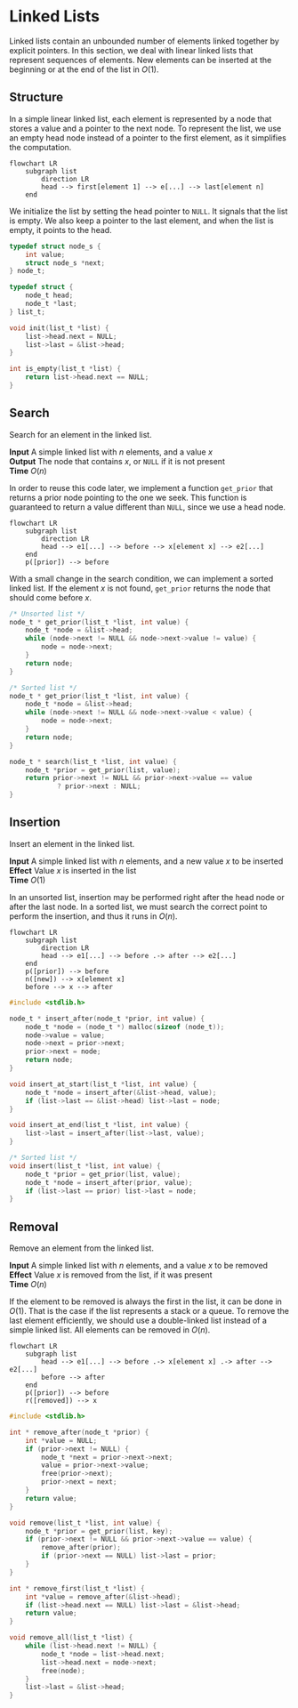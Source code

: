 # Linked Lists

Linked lists contain an unbounded number of elements linked together by
explicit pointers. In this section, we deal with linear linked lists that
represent sequences of elements. New elements can be inserted at the beginning
or at the end of the list in $O(1)$.

## Structure

In a simple linear linked list, each element is represented by a node that
stores a value and a pointer to the next node. To represent the list, we use an
empty head node instead of a pointer to the first element, as it simplifies the
computation.

```mermaid
flowchart LR
    subgraph list
        direction LR
        head --> first[element 1] --> e[...] --> last[element n]
    end
```

We initialize the list by setting the head pointer to `NULL`. It signals that
the list is empty. We also keep a pointer to the last element, and when the list
is empty, it points to the head.


```c
typedef struct node_s {
    int value;
    struct node_s *next;
} node_t;

typedef struct {
    node_t head;
    node_t *last;
} list_t;

void init(list_t *list) {
    list->head.next = NULL;
    list->last = &list->head;
}

int is_empty(list_t *list) {
    return list->head.next == NULL;
}
```


## Search

Search for an element in the linked list.

**Input** A simple linked list with $n$ elements, and a value $x$ \
**Output** The node that contains $x$, or `NULL` if it is not present \
**Time** $O(n)$

In order to reuse this code later, we implement a function `get_prior` that
returns a prior node pointing to the one we seek. This function is guaranteed to
return a value different than `NULL`, since we use a head node.

```mermaid
flowchart LR
    subgraph list
        direction LR
        head --> e1[...] --> before --> x[element x] --> e2[...]
    end
    p([prior]) --> before
```

With a small change in the search condition, we can implement a sorted linked
list. If the element $x$ is not found, `get_prior` returns the node that should
come before $x$.

```c
/* Unsorted list */
node_t * get_prior(list_t *list, int value) {
    node_t *node = &list->head;
    while (node->next != NULL && node->next->value != value) {
        node = node->next;
    }
    return node;
}

/* Sorted list */
node_t * get_prior(list_t *list, int value) {
    node_t *node = &list->head;
    while (node->next != NULL && node->next->value < value) {
        node = node->next;
    }
    return node;
}

node_t * search(list_t *list, int value) {
    node_t *prior = get_prior(list, value);
    return prior->next != NULL && prior->next->value == value
            ? prior->next : NULL;
}
```


## Insertion

Insert an element in the linked list.

**Input** A simple linked list with $n$ elements, and a new value $x$ to be
inserted \
**Effect** Value $x$ is inserted in the list \
**Time** $O(1)$

In an unsorted list, insertion may be performed right after the head node or
after the last node.  In a sorted list, we must search the correct point to
perform the insertion, and thus it runs in $O(n)$.

```mermaid
flowchart LR
    subgraph list
        direction LR
        head --> e1[...] --> before .-> after --> e2[...]
    end
    p([prior]) --> before
    n([new]) --> x[element x]
    before --> x --> after
```

```c
#include <stdlib.h>

node_t * insert_after(node_t *prior, int value) {
    node_t *node = (node_t *) malloc(sizeof (node_t));
    node->value = value;
    node->next = prior->next;
    prior->next = node;
    return node;
}

void insert_at_start(list_t *list, int value) {
    node_t *node = insert_after(&list->head, value);
    if (list->last == &list->head) list->last = node;
}

void insert_at_end(list_t *list, int value) {
    list->last = insert_after(list->last, value);
}

/* Sorted list */
void insert(list_t *list, int value) {
    node_t *prior = get_prior(list, value);
    node_t *node = insert_after(prior, value);
    if (list->last == prior) list->last = node;
}
```


## Removal

Remove an element from the linked list.

**Input** A simple linked list with $n$ elements, and a value $x$ to be
removed \
**Effect** Value $x$ is removed from the list, if it was present \
**Time** $O(n)$

If the element to be removed is always the first in the list, it can be done in
$O(1)$. That is the case if the list represents a stack or a queue.  To remove
the last element efficiently, we should use a double-linked list instead of a
simple linked list.  All elements can be removed in $O(n)$.

```mermaid
flowchart LR
    subgraph list
        head --> e1[...] --> before .-> x[element x] .-> after --> e2[...]
        before --> after
    end
    p([prior]) --> before
    r([removed]) --> x
```

```c
#include <stdlib.h>

int * remove_after(node_t *prior) {
    int *value = NULL;
    if (prior->next != NULL) {
        node_t *next = prior->next->next;
        value = prior->next->value;
        free(prior->next);
        prior->next = next;
    }
    return value;
}

void remove(list_t *list, int value) {
    node_t *prior = get_prior(list, key);
    if (prior->next != NULL && prior->next->value == value) {
        remove_after(prior);
        if (prior->next == NULL) list->last = prior;
    }
}

int * remove_first(list_t *list) {
    int *value = remove_after(&list->head);
    if (list->head.next == NULL) list->last = &list->head;
    return value;
}

void remove_all(list_t *list) {
    while (list->head.next != NULL) {
        node_t *node = list->head.next;
        list->head.next = node->next;
        free(node);
    }
    list->last = &list->head;
}
```
